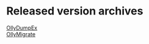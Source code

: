 # Released version archives
[OllyDumpEx](https://low-priority.appspot.com/ollydumpex/)  
[OllyMigrate](https://low-priority.appspot.com/ollymigrate/)  
